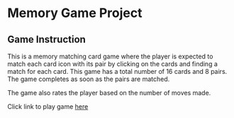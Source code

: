
# Memory Game Project

## Game Instruction

This is a memory matching card game where the player is expected to match each card icon with its pair by clicking on the cards and finding a match for each card. This game has a total number of 16 cards and 8 pairs. The game completes as soon as the pairs are matched.

The game also rates the player based on the number of moves made.

Click link to play game [here](https://cscodeacct.github.io/Memory_Matching_Game/)
